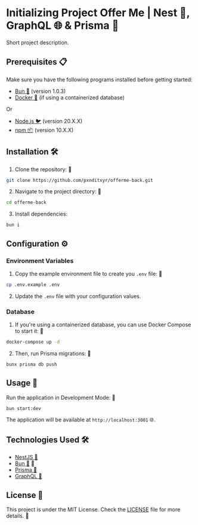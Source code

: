 # Initializing Project Offer Me | Nest 🦁, GraphQL 🌐 & Prisma 📐

Short project description.

## Prerequisites 📋

Make sure you have the following programs installed before getting started:

- [Bun 🧄](https://bun.sh/) (version 1.0.3)
- [Docker 🐳](https://www.docker.com/) (if using a containerized database)

Or

- [Node.js 🐦](https://nodejs.org/) (version 20.X.X)
- [npm 📦](https://www.npmjs.com/) (version 10.X.X)

## Installation 🛠️

1. Clone the repository: 🧬

```bash
git clone https://github.com/pxnditxyr/offerme-back.git
```

2. Navigate to the project directory: 📂

```bash
cd offerme-back
```

3. Install dependencies:

```bash
bun i
```

## Configuration ⚙️

### Environment Variables

1. Copy the example environment file to create you `.env` file: 🔑

```bash
cp .env.example .env
```

2. Update the `.env` file with your configuration values.

### Database

1. If you're using a containerized database, you can use Docker Compose to start it: 🐋

```bash
docker-compose up -d
```

2. Then, run Prisma migrations: 🔄

```bash
bunx prisma db push
```

## Usage 🚀

Run the application in Development Mode: 🚀

```bash
bun start:dev
```

The application will be available at `http://localhost:3001` 🌐.

## Technologies Used 🛠️

- [NestJS 🦁](https://nestjs.com/)
- [Bun 🧄](https://babeljs.io/) 📜
- [Prisma 📐](https://www.prisma.io/)
- [GraphQL 🎯](https://graphql.org/)


## License 📄

This project is under the MIT License. Check the [LICENSE](LICENSE) file for more details. 📜
